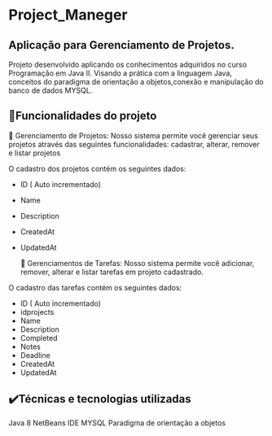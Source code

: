 # Project_Maneger
## Aplicação para Gerenciamento de Projetos.

Projeto desenvolvido aplicando os conhecimentos adquiridos no curso Programação em Java II. Visando a prática com a linguagem Java,  
conceitos do paradigma de orientação a objetos,conexão e  manipulação do banco de dados MYSQL. 

## 🔨Funcionalidades do projeto

 🔨 Gerenciamento de Projetos: Nosso sistema permite você gerenciar seus projetos através das seguintes funcionalidades:  cadastrar, alterar, remover e listar  projetos

O cadastro dos projetos contém os seguintes dados:

* ID ( Auto incrementado)
* Name 
* Description
* CreatedAt
* UpdatedAt
 
  🔨 Gerenciamentos de Tarefas: Nosso sistema permite você adicionar, remover, alterar e listar  tarefas em  projeto cadastrado.

O cadastro das tarefas contém os seguintes dados:

* ID ( Auto incrementado)
* idprojects
* Name 
* Description
* Completed 
* Notes 
* Deadline
* CreatedAt
* UpdatedAt

## ✔️Técnicas e tecnologias utilizadas

Java 8
NetBeans  IDE
MYSQL
Paradigma de orientação a objetos


